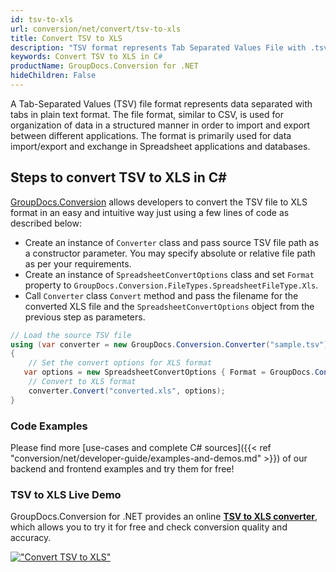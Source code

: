 ```yaml
---
id: tsv-to-xls
url: conversion/net/convert/tsv-to-xls
title: Convert TSV to XLS
description: "TSV format represents Tab Separated Values File with .tsv extension. Learn how to convert TSV to XLS file programmatically in C# language using GroupDocs.Conversion for .NET library."
keywords: Convert TSV to XLS in C#
productName: GroupDocs.Conversion for .NET
hideChildren: False
---
```


A Tab-Separated Values (TSV) file format represents data separated with tabs in plain text format. The file format, similar to CSV, is used for organization of data in a structured manner in order to import and export between different applications. The format is primarily used for data import/export and exchange in Spreadsheet applications and databases. 

## Steps to convert TSV to XLS in C#

[GroupDocs.Conversion](https://products.groupdocs.com/conversion/net) allows developers to convert the TSV file to XLS format in an easy and intuitive way just using a few lines of code as described below:

* Create an instance of `Converter` class and pass source TSV file path as a constructor parameter. You may specify absolute or relative file path as per your requirements. 
* Create an instance of `SpreadsheetConvertOptions` class and set `Format` property to `GroupDocs.Conversion.FileTypes.SpreadsheetFileType.Xls`.
* Call `Converter` class `Convert` method and pass the filename for the converted XLS file and the `SpreadsheetConvertOptions` object from the previous step as parameters.

```csharp
// Load the source TSV file
using (var converter = new GroupDocs.Conversion.Converter("sample.tsv"))
{
    // Set the convert options for XLS format
   var options = new SpreadsheetConvertOptions { Format = GroupDocs.Conversion.FileTypes.SpreadsheetFileType.Xls };
    // Convert to XLS format
    converter.Convert("converted.xls", options);
}
```

### Code Examples

Please find more [use-cases and complete C# sources]({{< ref "conversion/net/developer-guide/examples-and-demos.md" >}}) of our backend and frontend examples and try them for free!

### TSV to XLS Live Demo

GroupDocs.Conversion for .NET provides an online [**TSV to XLS converter**](https://products.groupdocs.app/conversion/tsv-to-xls), which allows you to try it for free and check conversion quality and accuracy.

[!["Convert TSV to XLS"](conversion/net/images/convert-to-xls/convert-tsv-to-xls.png)](https://products.groupdocs.app/conversion/tsv-to-xls)
